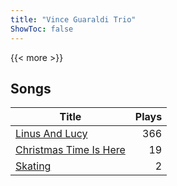 ```yaml
---
title: "Vince Guaraldi Trio"
ShowToc: false
---
```


{{< more >}}

## Songs
Title | Plays 
----- | -----: 
[Linus And Lucy](/songs/linus-and-lucy) | 366
[Christmas Time Is Here](/songs/christmas-time-is-here) | 19
[Skating](/songs/skating) | 2


